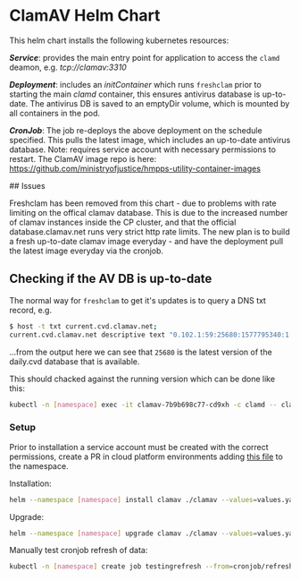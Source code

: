 # ClamAV Helm Chart

This helm chart installs the following kubernetes resources:

***Service***: provides the main entry point for application to access the `clamd` deamon, e.g. _tcp://clamav:3310_

***Deployment***: includes an _initContainer_ which runs `freshclam` prior to starting the main _clamd_ container, this ensures antivirus database is up-to-date. The antivirus DB is saved to an emptyDir volume, which is mounted by all containers in the pod.

***CronJob***: The job re-deploys the above deployment on the schedule specified.  This pulls the latest image, which includes an up-to-date antivirus database. Note: requires service account with necessary permissions to restart. The ClamAV image repo is here: <https://github.com/ministryofjustice/hmpps-utility-container-images>

## Issues

Freshclam has been removed from this chart - due to problems with rate limiting on the offical clamav database. This is due to the increased number of clamav instances inside the CP cluster, and that the official database.clamav.net runs very strict http rate limits. The new plan is to build a fresh up-to-date clamav image everyday - and have the deployment pull the latest image everyday via the cronjob.

## Checking if the AV DB is up-to-date

The normal way for `freshclam` to get it's updates is to query a DNS txt record, e.g.

```bash
$ host -t txt current.cvd.clamav.net;
current.cvd.clamav.net descriptive text "0.102.1:59:25680:1577795340:1:63:49191:331"
```

...from the output here we can see that `25680` is the latest version of the daily.cvd database that is available. 

This should chacked against the running version which can be done like this:

```bash
kubectl -n [namespace] exec -it clamav-7b9b698c77-cd9xh -c clamd -- clamd --version
```

### Setup

Prior to installation a service account must be created with the correct permissions, create a PR in cloud platform environments adding [this file](https://github.com/ministryofjustice/cloud-platform-environments/blob/main/namespaces/live.cloud-platform.service.justice.gov.uk/hmpps-document-management-dev/resources/serviceaccount-refreshclamav.tf) to the namespace.

Installation:

```bash
helm --namespace [namespace] install clamav ./clamav --values=values.yaml
```

Upgrade:

```bash
helm --namespace [namespace] upgrade clamav ./clamav --values=values.yaml
```

Manually test cronjob refresh of data:

```bash
kubectl -n [namespace] create job testingrefresh --from=cronjob/refresh-clamav-db
```
